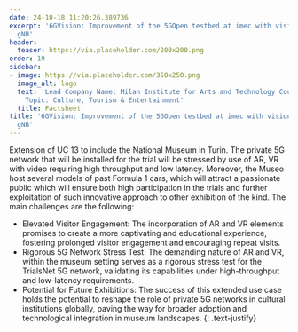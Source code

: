 ```yaml
---
date: 24-10-18 11:20:26.389736
excerpt: '6GVision: Improvement of the 5GOpen testbed at imec with vision-aided mmW
  gNB'
header:
  teaser: https://via.placeholder.com/200x200.png
order: 19
sidebar:
- image: https://via.placeholder.com/350x250.png
  image_alt: logo
  text: 'Lead Company Name: Milan Institute for Arts and Technology Country: Italy
    Topic: Culture, Tourism & Entertainment'
  title: Factsheet
title: '6GVision: Improvement of the 5GOpen testbed at imec with vision-aided mmW
  gNB'
---
```

Extension of UC 13 to include the National Museum in Turin. 
The private 5G network that will be installed for the trial will be stressed by use of AR, VR with video
requiring high throughput and low latency. Moreover, the Museo host several models of past
Formula 1 cars, which will attract a passionate public which will ensure both high participation in the
trials and further exploitation of such innovative approach to other exhibition of the kind. The main
challenges are the following:
- Elevated Visitor Engagement: The incorporation of AR and VR elements promises to create a
more captivating and educational experience, fostering prolonged visitor engagement and
encouraging repeat visits.
- Rigorous 5G Network Stress Test: The demanding nature of AR and VR, within the museum
setting serves as a rigorous stress test for the TrialsNet 5G network, validating its capabilities under
high-throughput and low-latency requirements.
- Potential for Future Exhibitions: The success of this extended use case holds the potential to
reshape the role of private 5G networks in cultural institutions globally, paving the way for broader
adoption and technological integration in museum landscapes.
{: .text-justify}

